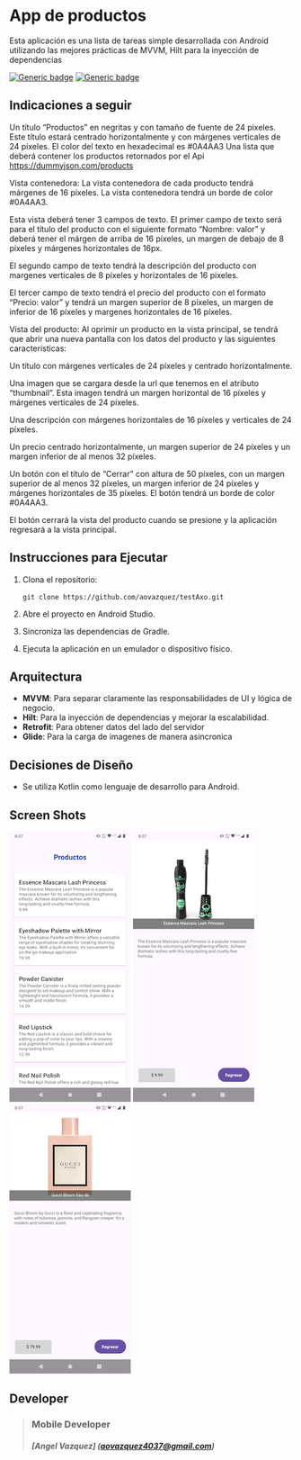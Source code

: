 # App de productos
Esta aplicación es una lista de tareas simple desarrollada con Android utilizando las mejores prácticas de MVVM, Hilt para la inyección de dependencias

[![Generic badge](https://img.shields.io/badge/version-1.0.0-green.svg)](https://shields.io/)
[![Generic badge](https://img.shields.io/badge/actualización-01/07/2024-orange.svg)](https://shields.io/)

## Indicaciones a seguir
Un título “Productos” en negritas y con tamaño de fuente de 24 pixeles. Este título estará centrado horizontalmente y con márgenes verticales de 24 píxeles. El color del texto en hexadecimal es #0A4AA3
Una lista que deberá contener los productos retornados por el Api https://dummyjson.com/products

Vista contenedora:
La vista contenedora de cada producto tendrá márgenes de 16 píxeles.
La vista contenedora tendrá un borde de color #0A4AA3.

Esta vista deberá tener 3 campos de texto.
El primer campo de texto será para el título del producto con el siguiente formato “Nombre: valor” y deberá tener el márgen de arriba de 16 píxeles, un margen de debajo de 8 píxeles y márgenes horizontales de 16px.

El segundo campo de texto tendrá la descripción del producto con margenes verticales de 8 píxeles y horizontales de 16 pixeles.

El tercer campo de texto tendrá el precio del producto con el formato “Precio: valor” y tendrá un margen superior de 8 píxeles, un margen de inferior de 16 píxeles y margenes horizontales de 16 píxeles.

Vista del producto:
Al oprimir un producto en la vista principal, se tendrá que abrir una nueva pantalla con los datos del producto y las siguientes características:

Un título con márgenes verticales de 24 píxeles y centrado horizontalmente.

Una imagen que se cargara desde la url que tenemos en el atributo “thumbnail”. Esta imagen tendrá un margen horizontal de 16 píxeles y márgenes verticales de 24 píxeles.

Una descripción con márgenes horizontales de 16 píxeles y verticales de 24 píxeles.

Un precio centrado horizontalmente, un margen superior de 24 píxeles y un margen inferior de al menos 32 píxeles.

Un botón con el título de “Cerrar” con altura de 50 píxeles, con un margen superior de al menos 32 píxeles, un margen inferior de 24 píxeles y márgenes horizontales de 35 píxeles. El botón tendrá un borde de color #0A4AA3.

El botón cerrará la vista del producto cuando se presione y la aplicación regresará a la vista principal.

## Instrucciones para Ejecutar

1. Clona el repositorio:
    ```
    git clone https://github.com/aovazquez/testAxo.git
    ```

2. Abre el proyecto en Android Studio.

3. Sincroniza las dependencias de Gradle.

4. Ejecuta la aplicación en un emulador o dispositivo físico.

## Arquitectura

- **MVVM**: Para separar claramente las responsabilidades de UI y lógica de negocio.
- **Hilt**: Para la inyección de dependencias y mejorar la escalabilidad.
- **Retrofit**: Para obtener datos del lado del servidor
- **Glide**: Para la carga de imagenes de manera asincronica

## Decisiones de Diseño

- Se utiliza Kotlin como lenguaje de desarrollo para Android.

## Screen Shots
![icList Center aligned](testCore/art/ss_list.png) 
![icList Center aligned](testCore/art/ss_detail_1.png) 
![icList Center aligned](testCore/art/ss_detail_2.png) 

## Developer

> ### Mobile Developer
> ##### [Angel Vazquez] (aovazquez4037@gmail.com)